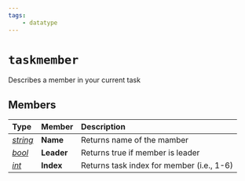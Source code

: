 ```yaml
---
tags:
    - datatype
---
```


# `taskmember`

Describes a member in your current task

## Members

| **Type** | **Member** | **Description** |
| :--- | :--- | :--- |
| [_string_](datatype-string.md) | **Name** | Returns name of the mamber |
| [_bool_](datatype-ticks.md) | **Leader** | Returns true if member is leader |
| [_int_](datatype-int.md) | **Index** | Returns task index for member (i.e., 1-6) |
